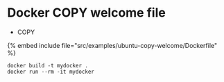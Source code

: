 # Docker COPY welcome file


* COPY

{% embed include file="src/examples/ubuntu-copy-welcome/Dockerfile" %}

```
docker build -t mydocker .
docker run --rm -it mydocker
```



